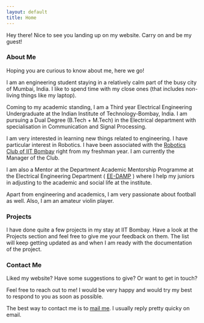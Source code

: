 ```yaml
---
layout: default
title: Home
---
```

	
<p class="message">
  Hey there! Nice to see you landing up on my website. Carry on and be my guest!
</p>	

###  About Me

Hoping you are curious to know about me, here we go!

I am an engineering student staying in a relatively calm part of the busy city of Mumbai, India. I like to spend time with my close ones (that includes non-living things like my laptop).

Coming to my academic standing, I am a Third year Electrical Engineering Undergraduate at the Indian Institute of Technology-Bombay, India. I am pursuing a Dual Degree (B.Tech + M.Tech) in the Electrical department with specialisation in Communication and Signal Processing.
 
I am very interested in learning new things related to engineering. I have particular interest in Robotics. I have been associated with the [Robotics Club of IIT Bombay]( https://stab-iitb.org/robotics-club/ ) right from my freshman year. I am currently the Manager of the Club. 

I am also a Mentor at the Department Academic Mentorship Programme at the Electrical Engineering Department ( [EE-DAMP]( https://dampeeiitb.wordpress.com/ ) ) where I help my juniors in adjusting to the academic and social life at the institute.

Apart from engineering and academics, I am very passionate about football as well. Also, I am an amateur violin player.

### Projects

I have done quite a few projects in my stay at IIT Bombay. Have a look at the Projects section and feel free to give me your feedback on them. The list will keep getting updated as and when I am ready with the documentation of the project.

### Contact Me

Liked my website? Have some suggestions to give? Or want to get in touch?

Feel free to reach out to me! I would be very happy and would try my best to respond to you as soon as possible.
	
The best way to contact me is to <a target="_blank" href="https://mail.google.com/mail/?view=cm&fs=1&tf=1&to=sravps7@gmail.com&body=my-text">mail me</a>. I usually reply pretty quicky on email.

